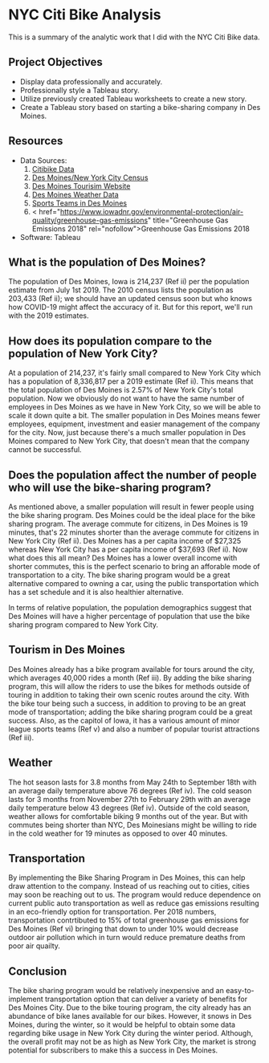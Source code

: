 # NYC Citi Bike Analysis 
This is a summary of the analytic work that I did with the NYC Citi Bike data.

## Project Objectives

- Display data professionally and accurately.
- Professionally style a Tableau story.
- Utilize previously created Tableau worksheets to create a new story.
- Create a Tableau story based on starting a bike-sharing company in Des Moines.

## Resources
- Data Sources: <br>
    1. <a href="https://www.citibikenyc.com/system-data" title="Citibike Data" rel="nofollow">Citibike Data</a><br>
    2. <a href="https://www.census.gov/quickfacts/fact/table/newyorkcitynewyork,desmoinescityiowa#" title="Des Moines/New York City Census" rel="nofollow">Des Moines/New York City Census</a><br>
    3. <a href="https://www.catchdesmoines.com/things-to-do/" title="Des Moines Tourisim Website" rel="nofollow">Des Moines Tourisim Website</a><br>
    4. <a href="https://weatherspark.com/y/10312/Average-Weather-in-Des-Moines-Iowa-United-States-Year-Round" title="Des Moines Weather Data" rel="nofollow">Des Moines Weather Data</a><br>
    5. <a href="https://www.catchdesmoines.com/things-to-do/sports/amateur-and-pro/" title="Sports Teams in Des Moines" rel="nofollow">Sports Teams in Des Moines</a><br>
    6. < href="https://www.iowadnr.gov/environmental-protection/air-quality/greenhouse-gas-emissions" title="Greenhouse Gas Emissions 2018" rel="nofollow">Greenhouse Gas Emissions 2018</a><br>
- Software: Tableau





## What is the population of Des Moines? 
The population of Des Moines, Iowa is 214,237 (Ref ii) per the population estimate from July 1st 2019. The 2010 census lists the population as 203,433 (Ref ii); we should have an updated census soon but who knows how COVID-19 might affect the accuracy of it. But for this report, we'll run with the 2019 estimates.
## How does its population compare to the population of New York City? 
At a population of 214,237, it's fairly small compared to New York City which has a population of 8,336,817 per a 2019 estimate (Ref ii). This means that the total population of Des Moines is 2.57% of New York City's total population. Now we obviously do not want to have the same number of employees in Des Moines as we have in New York City, so we will be able to scale it down quite a bit. The smaller population in Des Moines means fewer employees, equipment, investment and easier management of the company for the city. Now, just because there's a much smaller population in Des Moines compared to New York City, that doesn't mean that the company cannot be successful.
## Does the population affect the number of people who will use the bike-sharing program?
As mentioned above, a smaller population will result in fewer people using the bike sharing program. Des Moines could be the ideal place for the bike sharing program. The average commute for citizens, in Des Moines is 19 minutes, that's 22 minutes shorter than the average commute for citizens in New York City (Ref ii). Des Moines has a per capita income of $27,325 whereas New York City has a per capita income of $37,693 (Ref ii). Now what does this all mean? Des Moines has a lower overall income with shorter commutes, this is the perfect scenario to bring an afforable mode of transportation to a city. The bike sharing program would be a great alternative compared to owning a car, using the public transportation which has a set schedule and it is also healthier alternative. 

In terms of relative population, the population demographics suggest that Des Moines will have a higher percentage of population that use the bike sharing program compared to New York City. 

## Tourism in Des Moines
Des Moines already has a bike program available for tours around the city, which averages 40,000 rides a month (Ref iii). By adding the bike sharing program, this will allow the riders to use the bikes for methods outside of touring in addition to taking their own scenic routes around the city. With the bike tour being such a success, in addition to proving to be an great mode of transportation; adding the bike sharing program could be a great success. Also, as the capitol of Iowa, it has a various amount of minor league sports teams (Ref v) and also a number of popular tourist attractions (Ref iii).

## Weather
The hot season lasts for 3.8 months from May 24th to September 18th with an average daily temperature above 76 degrees (Ref iv). The cold season lasts for 3 months from November 27th to February 29th with an average daily temperature below 43 degrees (Ref iv). Outside of the cold season, weather allows for comfortable biking 9 months out of the year. But with commutes being shorter than NYC, Des Moinesians might be willing to ride in the cold weather for 19 minutes as opposed to over 40 minutes.

## Transportation
By implementing the Bike Sharing Program in Des Moines, this can help draw attention to the company. Instead of us reaching out to cities, cities may soon be reaching out to us. The program would reduce dependence on current public auto transportation as well as reduce gas emissions resulting in an eco-friendly option for transportation. Per 2018 numbers, transportation contrtibuted to 15% of total greenhouse gas emissions for Des Moines (Ref vi) bringing that down to under 10% would decrease outdoor air pollution which in turn would reduce premature deaths from poor air quailty.

## Conclusion
The bike sharing program would be relatively inexpensive and an easy-to-implement transportation option that can deliver a variety of benefits for Des Moines City. Due to the bike touring program, the city already has an abundance of bike lanes available for our bikes. However, it snows in Des Moines, during the winter, so it would be helpful to obtain some data regarding bike usage in New York City during the winter period. Although, the overall profit may not be as high as New York City, the market is strong potential for subscribers to make this a success in Des Moines.
